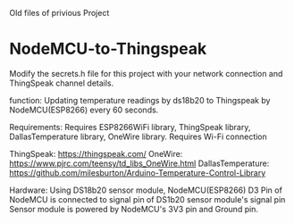 Old files of privious Project

# NodeMCU-to-Thingspeak

Modify the secrets.h file for this project with your network connection and ThingSpeak channel details.

function: 
 Updating temperature readings by ds18b20 to Thingspeak by NodeMCU(ESP8266) every 60 seconds. 

Requirements: 
 Requires ESP8266WiFi library, ThingSpeak library, DallasTemperature library, OneWire library. 
 Requires Wi-Fi connection
 
 ThingSpeak: https://thingspeak.com/
 OneWire: https://www.pjrc.com/teensy/td_libs_OneWire.html
 DallasTemperature: https://github.com/milesburton/Arduino-Temperature-Control-Library

Hardware:
 Using DS18b20 sensor module, NodeMCU(ESP8266)
 D3 Pin of NodeMCU is connected to signal pin of DS1b20 sensor module's signal pin
 Sensor module is powered by NodeMCU's 3V3 pin and Ground pin.
 
